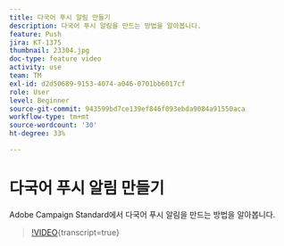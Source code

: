 ```yaml
---
title: 다국어 푸시 알림 만들기
description: 다국어 푸시 알림을 만드는 방법을 알아봅니다.
feature: Push
jira: KT-1375
thumbnail: 23304.jpg
doc-type: feature video
activity: use
team: TM
exl-id: d2d50689-9153-4074-a046-0701bb6017cf
role: User
level: Beginner
source-git-commit: 943599bd7ce139ef846f093ebda9084a91550aca
workflow-type: tm+mt
source-wordcount: '30'
ht-degree: 33%

---
```


# 다국어 푸시 알림 만들기

Adobe Campaign Standard에서 다국어 푸시 알림을 만드는 방법을 알아봅니다.

>[!VIDEO](https://video.tv.adobe.com/v/23304?learn=on){transcript=true}
